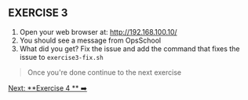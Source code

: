 ## EXERCISE 3

1. Open your web browser at: http://192.168.100.10/
2. You should see a message from OpsSchool
3. What did you get? Fix the issue and add the command that fixes the issue to `exercise3-fix.sh`

> Once you're done continue to the next exercise

[Next: **Exercise 4 ** ➡️](exercise-4.md)